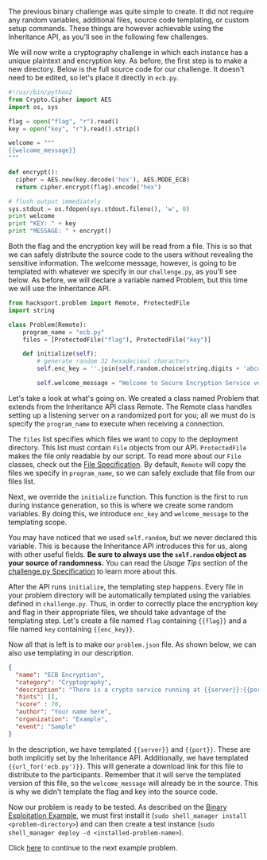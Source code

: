 The previous binary challenge was quite simple to create. It did not require
any random variables, additional files, source code templating, or custom
setup commands. These things are however achievable using the Inheritance
API, as you'll see in the following few challenges.

We will now write a cryptography challenge in which each instance has a unique
plaintext and encryption key. As before, the first step is to make a new directory.
Below is the full source code for our challenge. It doesn't need to be edited,
so let's place it directly in `ecb.py`.

```python
#!/usr/bin/python2
from Crypto.Cipher import AES
import os, sys

flag = open("flag", "r").read()
key = open("key", "r").read().strip()

welcome = """
{{welcome_message}}
"""

def encrypt():
  cipher = AES.new(key.decode('hex'), AES.MODE_ECB)
  return cipher.encrypt(flag).encode("hex")

# flush output immediately
sys.stdout = os.fdopen(sys.stdout.fileno(), 'w', 0)
print welcome
print "KEY: " + key
print "MESSAGE: " + encrypt()
```

Both the flag and the encryption key will be read from a file. This is so that
we can safely distribute the source code to the users without revealing the
sensitive information. The welcome message, however, is going to be templated
with whatever we specify in our `challenge.py`, as you'll see below. As before,
we will declare a variable named Problem, but this time we will use the
Inheritance API.

```python
from hacksport.problem import Remote, ProtectedFile
import string

class Problem(Remote):
    program_name = "ecb.py"
    files = [ProtectedFile("flag"), ProtectedFile("key")]

    def initialize(self):
        # generate random 32 hexadecimal characters
        self.enc_key = ''.join(self.random.choice(string.digits + 'abcdef') for _ in range(32))

        self.welcome_message = "Welcome to Secure Encryption Service version 1.{}".format(self.random.randint(0,10))
```

Let's take a look at what's going on. We created a class named Problem that extends
from the Inheritance API class Remote. The Remote class handles setting up a listening server
on a randomized port for you; all we must do is specify the `program_name` to execute when
receiving a connection.

The `files` list specifies which files we want to copy to the deployment directory. This list
must contain `File` objects from our API. `ProtectedFile` makes the file only readable by
our script. To read more about our `File` classes, check out the [File Specification](../specs/file-class.md).
By default, `Remote` will copy the files we specify in `program_name`, so we can safely exclude that file
from our files list.

Next, we override the `initialize` function. This function is the first to run during instance
generation, so this is where we create some random variables. By doing this, we introduce `enc_key`
and `welcome_message` to the templating scope.

You may have noticed that we used `self.random`, but we never declared this variable. This is because
the Inheritance API introduces this for us, along with other useful fields. **Be sure to always use
the `self.random` object as your source of randomness.** You can read the
*Usage Tips* section of the [challenge.py Specification](../specs/challenge.py.md) to learn more
about this.

After the API runs `initialize`, the templating step happens. Every file in your
problem directory will be automatically templated using the variables defined in
`challenge.py`. Thus, in order to correctly place the encryption key and flag in their
appropriate files, we should take advantage of the templating step. Let's create a file named
`flag` containing `{{flag}}` and a file named `key` containing `{{enc_key}}`.

Now all that is left is to make our `problem.json` file. As shown below, we can also use
templating in our description.

```json
{
  "name": "ECB Encryption",
  "category": "Cryptography",
  "description": "There is a crypto service running at {{server}}:{{port}}. We were able to recover the source code, which you can download at {{url_for(\"ecb.py\")}}.",
  "hints": [],
  "score" : 70,
  "author": "Your name here",
  "organization": "Example",
  "event": "Sample"
}
```

In the description, we have templated `{{server}}` and `{{port}}`. These are both implicitly
set by the Inheritance API. Additionally, we have templated `{{url_for('ecb.py')}}`. This will
generate a download link for this file to distribute to the participants. Remember that it will
serve the templated version of this file, so the `welcome_message` will already be in the source.
This is why we didn't template the flag and key into the source code.

Now our problem is ready to be tested. As described on the
[Binary Exploitation Example](./buffer-overflow-challenge-beginner.md), we must first install it (`sudo shell_manager install <problem-directory>`) and can then create a test instance (`sudo shell_manager deploy -d <installed-problem-name>`).

Click [here](./web-challenge-advanced.md) to continue to the next example problem.
